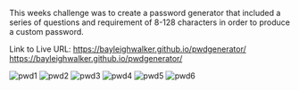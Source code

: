 This weeks challenge was to create a password generator that included a series of questions and requirement of 8-128 characters in order to produce a custom password.

Link to Live URL: https://bayleighwalker.github.io/pwdgenerator/
https://bayleighwalker.github.io/pwdgenerator/


![pwd1](https://user-images.githubusercontent.com/79384523/114279739-ca9c1600-99fb-11eb-8f6b-4550c1627fae.png)
![pwd2](https://user-images.githubusercontent.com/79384523/114279744-cc65d980-99fb-11eb-987b-b0d386c63bb5.png)
![pwd3](https://user-images.githubusercontent.com/79384523/114279745-cd970680-99fb-11eb-8fe9-537862da51db.png)
![pwd4](https://user-images.githubusercontent.com/79384523/114279748-cec83380-99fb-11eb-8e84-060e58cd33c5.png)
![pwd5](https://user-images.githubusercontent.com/79384523/114279749-cff96080-99fb-11eb-93e4-942fcf5c4001.png)
![pwd6](https://user-images.githubusercontent.com/79384523/114279750-d12a8d80-99fb-11eb-97ae-bb656090b39e.png)
